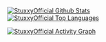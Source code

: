<!--
**StuxxyOfficial/StuxxyOfficial** is a ✨ _special_ ✨ repository because its `README.md` (this file) appears on your GitHub profile.

Here are some ideas to get you started:

- 🔭 I’m currently working on ...
- 🌱 I’m currently learning ...
- 👯 I’m looking to collaborate on ...
- 🤔 I’m looking for help with ...
- 💬 Ask me about ...
- 📫 How to reach me: ...
- 😄 Pronouns: ...
- ⚡ Fun fact: ...
-->
<a href="https://github.com/StuxxyOfficial/"><img alt="StuxxyOfficial Github Stats" src="https://github-readme-stats.vercel.app/api?username=StuxxyOfficial&show_icons=true&count_private=true&theme=react&hide_border=true&bg_color=0D1117"/></a>
<br/>
<a href="https://github.com/StuxxyOfficial/"><img alt="StuxxyOfficial Top Languages" src="https://github-readme-stats.vercel.app/api/top-langs/?username=StuxxyOfficial&langs_count=8&count_private=true&layout=compact&theme=react&hide_border=true&bg_color=0D1117"/></a>
<br/>

<a href="https://github.com/StuxxyOfficial/"><img alt="StuxxyOfficial Activity Graph" src="https://activity-graph.herokuapp.com/graph?username=StuxxyOfficial&bg_color=0D1117&color=5BCDEC&line=5BCDEC&point=FFFFFF&hide_border=true" /></a>

